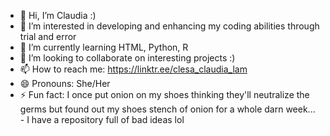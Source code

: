 - 👋 Hi, I’m Claudia :) 
- 👀 I’m interested in developing and enhancing my coding abilities through trial and error 
- 🌱 I’m currently learning HTML, Python, R
- 💞️ I’m looking to collaborate on interesting projects :) 
- 📫 How to reach me: https://linktr.ee/clesa_claudia_lam
- 😄 Pronouns: She/Her
- ⚡ Fun fact: I once put onion on my shoes thinking they'll neutralize the germs but found out my shoes stench of onion for a whole darn week... - I have a repository full of bad ideas lol 

<!---
Celesti25/Celesti25 is a ✨ special ✨ repository because its `README.md` (this file) appears on your GitHub profile.
You can click the Preview link to take a look at your changes.
--->
